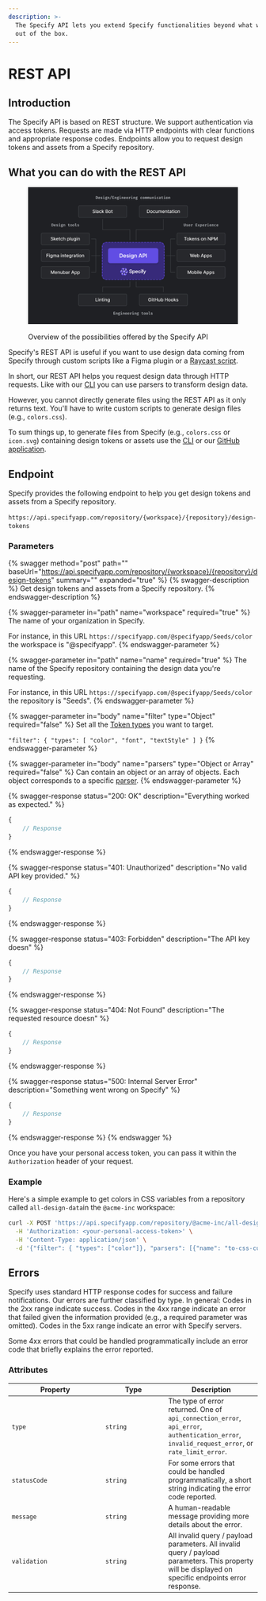 ```yaml
---
description: >-
  The Specify API lets you extend Specify functionalities beyond what we provide
  out of the box.
---
```


# REST API

## Introduction

The Specify API is based on REST structure. We support authentication via access tokens. Requests are made via HTTP endpoints with clear functions and appropriate response codes. Endpoints allow you to request design tokens and assets from a Specify repository.

## What you can do with the REST API

<figure><img src="../front/documentation/.gitbook/assets/specify-api.jpg" alt=""><figcaption><p>Overview of the possibilities offered by the Specify API</p></figcaption></figure>

Specify's REST API is useful if you want to use design data coming from Specify through custom scripts like a Figma plugin or a [Raycast script](https://www.raycast.com/).

In short, our REST API helps you request design data through HTTP requests. Like with our [CLI](cli.md) you can use parsers to transform design data.

However, you cannot directly generate files using the REST API as it only returns text. You'll have to write custom scripts to generate design files (e.g., `colors.css`).

To sum things up, to generate files from Specify (e.g., `colors.css` or `icon.svg`) containing design tokens or assets use the [CLI](cli.md) or our [GitHub application](github.md).

## Endpoint

Specify provides the following endpoint to help you get design tokens and assets from a Specify repository.

`https://api.specifyapp.com/repository/{workspace}/{repository}/design-tokens`

### Parameters

{% swagger method="post" path="" baseUrl="https://api.specifyapp.com/repository/{workspace}/{repository}/design-tokens" summary="" expanded="true" %}
{% swagger-description %}
Get design tokens and assets from a Specify repository.
{% endswagger-description %}

{% swagger-parameter in="path" name="workspace" required="true" %}
The name of your organization in Specify.

For instance, in this URL `https://specifyapp.com/@specifyapp/Seeds/color` the workspace is "@specifyapp".
{% endswagger-parameter %}

{% swagger-parameter in="path" name="name" required="true" %}
The name of the Specify repository containing the design data you're requesting.

For instance, in this URL `https://specifyapp.com/@specifyapp/Seeds/color` the repository is "Seeds".
{% endswagger-parameter %}

{% swagger-parameter in="body" name="filter" type="Object" required="false" %}
Set all the [Token types](../concepts/token-types.md) you want to target.



`"filter": { "types": [ "color", "font", "textStyle" ] }`
{% endswagger-parameter %}

{% swagger-parameter in="body" name="parsers" type="Object or Array" required="false" %}
Can contain an object or an array of objects. Each object corresponds to a specific [parser](../concepts/parsers.md#all-parsers-available).
{% endswagger-parameter %}

{% swagger-response status="200: OK" description="Everything worked as expected." %}
```javascript
{
    // Response
}
```
{% endswagger-response %}

{% swagger-response status="401: Unauthorized" description="No valid API key provided." %}
```javascript
{
    // Response
}
```
{% endswagger-response %}

{% swagger-response status="403: Forbidden" description="The API key doesn" %}
```javascript
{
    // Response
}
```
{% endswagger-response %}

{% swagger-response status="404: Not Found" description="The requested resource doesn" %}
```javascript
{
    // Response
}
```
{% endswagger-response %}

{% swagger-response status="500: Internal Server Error" description="Something went wrong on Specify" %}
```javascript
{
    // Response
}
```
{% endswagger-response %}
{% endswagger %}

Once you have your personal access token, you can pass it within the `Authorization` header of your request.

### Example

Here's a simple example to get colors in CSS variables from a repository called `all-design-data`in the `@acme-inc` workspace:

```bash
curl -X POST 'https://api.specifyapp.com/repository/@acme-inc/all-design-data/design-tokens' \
  -H 'Authorization: <your-personal-access-token>' \
  -H 'Content-Type: application/json' \
  -d '{"filter": { "types": ["color"]}, "parsers": [{"name": "to-css-custom-properties"}]}'
```

## Errors

Specify uses standard HTTP response codes for success and failure notifications. Our errors are further classified by type. In general: Codes in the 2xx range indicate success. Codes in the 4xx range indicate an error that failed given the information provided (e.g., a required parameter was omitted). Codes in the 5xx range indicate an error with Specify servers.

Some 4xx errors that could be handled programmatically include an error code that briefly explains the error reported.

### Attributes

<table><thead><tr><th width="175.33333333333331">Property</th><th width="113">Type</th><th>Description</th></tr></thead><tbody><tr><td><code>type</code></td><td><code>string</code></td><td>The type of error returned. One of <code>api_connection_error</code>, <code>api_error</code>, <code>authentication_error</code>, <code>invalid_request_error</code>, or <code>rate_limit_error</code>.</td></tr><tr><td><code>statusCode</code></td><td><code>string</code></td><td>For some errors that could be handled programmatically, a short string indicating the error code reported.</td></tr><tr><td><code>message</code></td><td><code>string</code></td><td>A human-readable message providing more details about the error.</td></tr><tr><td><code>validation</code></td><td><code>string</code></td><td>All invalid query / payload parameters. All invalid query / payload parameters. This property will be displayed on specific endpoints error response.</td></tr></tbody></table>
